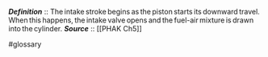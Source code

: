***Definition***    :: The intake stroke begins as the piston starts its downward travel. When this happens, the intake valve opens and the fuel-air mixture is drawn into the cylinder.
***Source***         :: [[PHAK Ch5]]

#glossary